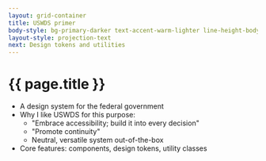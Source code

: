 ```yaml
---
layout: grid-container
title: USWDS primer
body-style: bg-primary-darker text-accent-warm-lighter line-height-body-4 padding-bottom-9 font-body-lg slide
layout-style: projection-text
next: Design tokens and utilities
---
```


# {{ page.title }}

- A design system for the federal government
- Why I like USWDS for this purpose:
    - "Embrace accessibility; build it into every decision"
    - "Promote continuity"
    - Neutral, versatile system out-of-the-box
- Core features: components, design tokens, utility classes